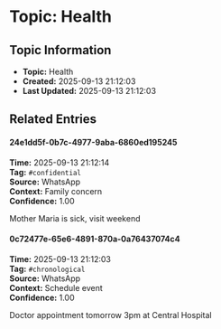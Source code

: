 # Topic: Health

## Topic Information
- **Topic:** Health
- **Created:** 2025-09-13 21:12:03
- **Last Updated:** 2025-09-13 21:12:03

## Related Entries

#### 24e1dd5f-0b7c-4977-9aba-6860ed195245
**Time:** 2025-09-13 21:12:14  
**Tag:** `#confidential`  
**Source:** WhatsApp  
**Context:** Family concern  
**Confidence:** 1.00  

Mother Maria is sick, visit weekend


#### 0c72477e-65e6-4891-870a-0a76437074c4
**Time:** 2025-09-13 21:12:03  
**Tag:** `#chronological`  
**Source:** WhatsApp  
**Context:** Schedule event  
**Confidence:** 1.00  

Doctor appointment tomorrow 3pm at Central Hospital


